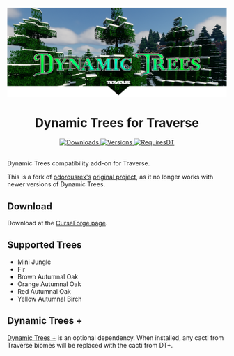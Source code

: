 ![](./dtt-cover.png)

<h1 align="center">
Dynamic Trees for Traverse
</h1>
<p align="center">
    <a href="https://www.curseforge.com/minecraft/mc-mods/dynamic-trees-traverse">
        <img src="http://cf.way2muchnoise.eu/dynamic-trees-traverse.svg"  alt="Downloads"/>
        <img src="http://cf.way2muchnoise.eu/versions/dynamic-trees-traverse.svg"  alt="Versions"/>
    </a>
    <a href="https://www.curseforge.com/minecraft/mc-mods/dynamictrees">
        <img src="http://cf.way2muchnoise.eu/title/dynamictrees_Requires_%20.svg"  alt="RequiresDT"/>
    </a>
</p>
<br>
Dynamic Trees compatibility add-on for Traverse.

This is a fork of [odorousrex's](https://github.com/odorousrex) [original project](https://github.com/odorousrex/DynamicTreesTraverse), as it no longer works with newer versions of Dynamic Trees. 

## Download
Download at the [CurseForge page](https://www.curseforge.com/minecraft/mc-mods/dynamic-trees-traverse).

## Supported Trees
- Mini Jungle
- Fir
- Brown Autumnal Oak
- Orange Autumnal Oak
- Red Autumnal Oak
- Yellow Autumnal Birch

## Dynamic Trees +
[Dynamic Trees +](https://www.curseforge.com/minecraft/mc-mods/dynamictreesplus) is an optional dependency. When installed, any cacti from Traverse biomes will be replaced with the cacti from DT+. 